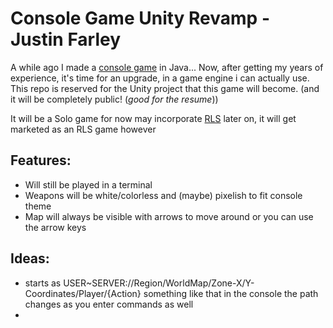 # Console Game Unity Revamp - Justin Farley
A while ago I made a [console game](https://github.com/justinfarley/ConsoleGame) in Java... Now, after getting my years of experience, it's time for an upgrade, in a game engine i can actually use. This repo is reserved for the Unity project that this game will become. (and it will be completely public! (_good for the resume_))

It will be a Solo game for now may incorporate [RLS](https://justin-portfolio.farley-family.com/RedLobsterStudios-Website/mainpage.html) later on, it will get marketed as an RLS game however

## Features:
* Will still be played in a terminal
* Weapons will be white/colorless and (maybe) pixelish to fit console theme
* Map will always be visible with arrows to move around or you can use the arrow keys

## Ideas:
* starts as USER~SERVER://Region/WorldMap/Zone-X/Y-Coordinates/Player/{Action} something like that in the console the path changes as you enter commands as well
* 
